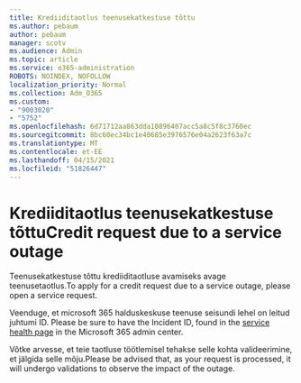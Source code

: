 ```yaml
---
title: Krediiditaotlus teenusekatkestuse tõttu
ms.author: pebaum
author: pebaum
manager: scotv
ms.audience: Admin
ms.topic: article
ms.service: o365-administration
ROBOTS: NOINDEX, NOFOLLOW
localization_priority: Normal
ms.collection: Adm_O365
ms.custom:
- "9003020"
- "5752"
ms.openlocfilehash: 6d71712aa863dda10896407acc5a8c5f8c3760ec
ms.sourcegitcommit: 8bc60ec34bc1e40685e3976576e04a2623f63a7c
ms.translationtype: MT
ms.contentlocale: et-EE
ms.lasthandoff: 04/15/2021
ms.locfileid: "51826447"
---
```

# <a name="credit-request-due-to-a-service-outage"></a><span data-ttu-id="48fca-102">Krediiditaotlus teenusekatkestuse tõttu</span><span class="sxs-lookup"><span data-stu-id="48fca-102">Credit request due to a service outage</span></span>

<span data-ttu-id="48fca-103">Teenusekatkestuse tõttu krediiditaotluse avamiseks avage teenusetaotlus.</span><span class="sxs-lookup"><span data-stu-id="48fca-103">To apply for a credit request due to a service outage, please open a service request.</span></span>

<span data-ttu-id="48fca-104">Veenduge, et microsoft 365 halduskeskuse teenuse seisundi lehel on leitud juhtumi ID. [](https://docs.microsoft.com/office365/enterprise/view-service-health)</span><span class="sxs-lookup"><span data-stu-id="48fca-104">Please be sure to have the Incident ID, found in the [service health page](https://docs.microsoft.com/office365/enterprise/view-service-health) in the Microsoft 365 admin center.</span></span>

<span data-ttu-id="48fca-105">Võtke arvesse, et teie taotluse töötlemisel tehakse selle kohta valideerimine, et jälgida selle mõju.</span><span class="sxs-lookup"><span data-stu-id="48fca-105">Please be advised that, as your request is processed, it will undergo validations to observe the impact of the outage.</span></span>
